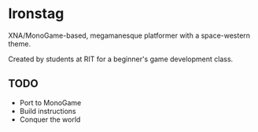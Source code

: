 Ironstag
========

XNA/MonoGame-based, megamanesque platformer with a space-western theme.

Created by students at RIT for a beginner's game development class.

## TODO

- Port to MonoGame
- Build instructions
- Conquer the world

